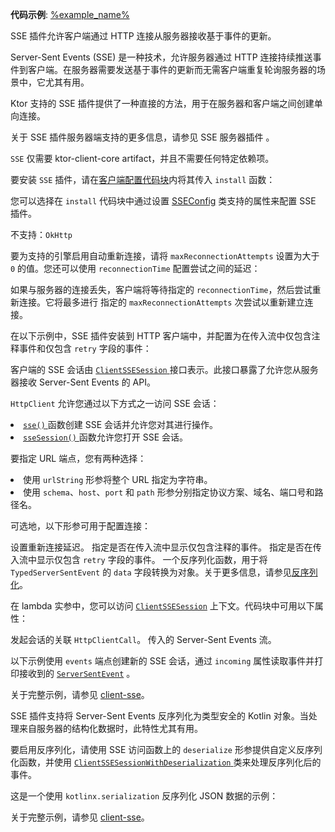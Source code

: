 <topic xmlns:xsi="http://www.w3.org/2001/XMLSchema-instance"
       xsi:noNamespaceSchemaLocation="https://resources.jetbrains.com/writerside/1.0/topic.v2.xsd"
       id="client-server-sent-events" title="Ktor Client 中的 Server-Sent Events" help-id="sse_client">
<show-structure for="chapter" depth="2"/>
<primary-label ref="client-plugin"/>
<tldr>
    <var name="example_name" value="client-sse"/>
    <p>
        <b>代码示例</b>:
        <a href="https://github.com/ktorio/ktor-documentation/tree/%ktor_version%/codeSnippets/snippets/%example_name%">
            %example_name%
        </a>
    </p>
</tldr>
<link-summary>
    SSE 插件允许客户端通过 HTTP 连接从服务器接收基于事件的更新。
</link-summary>
<p>
    Server-Sent Events (SSE) 是一种技术，允许服务器通过 HTTP 连接持续推送事件到客户端。在服务器需要发送基于事件的更新而无需客户端重复轮询服务器的场景中，它尤其有用。
</p>
<p>
    Ktor 支持的 SSE 插件提供了一种直接的方法，用于在服务器和客户端之间创建单向连接。
</p>
<tip>
    <p>关于 SSE 插件服务器端支持的更多信息，请参见
        <Links href="/ktor/server-server-sent-events" summary="The SSE plugin allows a server to send event-based updates to a client over an HTTP connection.">SSE 服务器插件</Links>
        。
    </p>
</tip>
<chapter title="添加依赖项" id="add_dependencies">
    <p>
        <code>SSE</code> 仅需要 <Links href="/ktor/client-dependencies" summary="Learn how to add client dependencies to an existing project.">ktor-client-core</Links> artifact，并且不需要任何特定依赖项。
    </p>
</chapter>
<chapter title="安装 SSE" id="install_plugin">
    <p>
        要安装 <code>SSE</code> 插件，请在<a href="#configure-client">客户端配置代码块</a>内将其传入 <code>install</code> 函数：
    </p>
    <code-block lang="kotlin" code="            import io.ktor.client.*&#10;            import io.ktor.client.engine.cio.*&#10;            import io.ktor.client.plugins.sse.*&#10;&#10;            //...&#10;            val client = HttpClient(CIO) {&#10;                install(SSE)&#10;            }"/>
</chapter>
<chapter title="配置 SSE 插件" id="configure">
    <p>
        您可以选择在 <code>install</code> 代码块中通过设置 <a href="https://api.ktor.io/ktor-client/ktor-client-core/io.ktor.client.plugins.sse/-s-s-e-config/index.html">SSEConfig</a>
        类支持的属性来配置 SSE 插件。
    </p>
    <chapter title="SSE 重新连接" id="sse-reconnect">
        <tldr>
            <p>️️不支持：<code>OkHttp</code></p>
        </tldr>
        <p>
            要为支持的引擎启用自动重新连接，请将 <code>maxReconnectionAttempts</code> 设置为大于 <code>0</code> 的值。您还可以使用
            <code>reconnectionTime</code> 配置尝试之间的延迟：
        </p>
        <code-block lang="kotlin" code="                install(SSE) {&#10;                    maxReconnectionAttempts = 4&#10;                    reconnectionTime = 2.seconds&#10;                }"/>
        <p>
            如果与服务器的连接丢失，客户端将等待指定的 <code>reconnectionTime</code>，然后尝试重新连接。它将最多进行
            指定的 <code>maxReconnectionAttempts</code> 次尝试以重新建立连接。
        </p>
    </chapter>
    <chapter title="过滤事件" id="filter-events">
        <p>
            在以下示例中，SSE 插件安装到 HTTP 客户端中，并配置为在传入流中仅包含注释事件和仅包含 <code>retry</code> 字段的事件：
        </p>
        <code-block lang="kotlin" code="        install(SSE) {&#10;            showCommentEvents()&#10;            showRetryEvents()&#10;        }"/>
    </chapter>
</chapter>
<chapter title="处理 SSE 会话" id="handle-sse-sessions">
    <p>
        客户端的 SSE 会话由 <a href="https://api.ktor.io/ktor-client/ktor-client-core/io.ktor.client.plugins.sse/-client-s-s-e-session/index.html">
            <code>ClientSSESession</code>
        </a> 接口表示。此接口暴露了允许您从服务器接收 Server-Sent Events 的 API。
    </p>
    <chapter title="访问 SSE 会话" id="access-sse-session">
        <p><code>HttpClient</code> 允许您通过以下方式之一访问 SSE 会话：</p>
        <list>
            <li>
                <a href="https://api.ktor.io/ktor-client/ktor-client-core/io.ktor.client.plugins.sse/sse.html">
                    <code>sse()</code>
                </a>
                函数创建 SSE 会话并允许您对其进行操作。
            </li>
            <li>
                <a href="https://api.ktor.io/ktor-client/ktor-client-core/io.ktor.client.plugins.sse/sse-session.html">
                    <code>sseSession()</code>
                </a>
                函数允许您打开 SSE 会话。
            </li>
        </list>
        <p>要指定 URL 端点，您有两种选择：</p>
        <list>
            <li>使用 <code>urlString</code> 形参将整个 URL 指定为字符串。</li>
            <li>使用 <code>schema</code>、<code>host</code>、<code>port</code> 和 <code>path</code> 形参分别指定协议方案、域名、端口号和路径名。
            </li>
        </list>
        <code-block lang="kotlin" code="                runBlocking {&#10;                    client.sse(host = &amp;quot;127.0.0.1&amp;quot;, port = 8080, path = &amp;quot;/events&amp;quot;) {&#10;                        // this: ClientSSESession&#10;                    }&#10;                }"/>
        <p>可选地，以下形参可用于配置连接：</p>
        <deflist>
            <def id="reconnectionTime-param">
                <title><code>reconnectionTime</code></title>
                设置重新连接延迟。
            </def>
            <def id="showCommentEvents-param">
                <title><code>showCommentEvents</code></title>
                指定是否在传入流中显示仅包含注释的事件。
            </def>
            <def id="showRetryEvents-param">
                <title><code>showRetryEvents</code></title>
                指定是否在传入流中显示仅包含 <code>retry</code> 字段的事件。
            </def>
            <def id="deserialize-param">
                <title><code>deserialize</code></title>
                一个反序列化函数，用于将 <code>TypedServerSentEvent</code> 的 <code>data</code> 字段转换为对象。关于更多信息，请参见<a href="#deserialization">反序列化</a>。
            </def>
        </deflist>
    </chapter>
    <chapter title="SSE 会话代码块" id="sse-session-block">
        <p>
            在 lambda 实参中，您可以访问 <a href="https://api.ktor.io/ktor-client/ktor-client-core/io.ktor.client.plugins.sse/-client-s-s-e-session/index.html"><code>ClientSSESession</code></a>
            上下文。代码块中可用以下属性：
        </p>
        <deflist>
            <def id="call">
                <title><code>call</code></title>
                发起会话的关联 <code>HttpClientCall</code>。
            </def>
            <def id="incoming">
                <title><code>incoming</code></title>
                传入的 Server-Sent Events 流。
            </def>
        </deflist>
        <p>
            以下示例使用 <code>events</code> 端点创建新的 SSE 会话，通过 <code>incoming</code> 属性读取事件并打印接收到的
            <a href="https://api.ktor.io/ktor-shared/ktor-sse/io.ktor.sse/-server-sent-event/index.html"><code>ServerSentEvent</code></a>
            。
        </p>
        <code-block lang="kotlin" code="fun main() {&#10;    val client = HttpClient {&#10;        install(SSE) {&#10;            showCommentEvents()&#10;            showRetryEvents()&#10;        }&#10;    }&#10;    runBlocking {&#10;        client.sse(host = &quot;0.0.0.0&quot;, port = 8080, path = &quot;/events&quot;) {&#10;            while (true) {&#10;                incoming.collect { event -&gt;&#10;                    println(&quot;Event from server:&quot;)&#10;                    println(event)&#10;                }&#10;            }&#10;        }&#10;    }&#10;}"/>
        <p>关于完整示例，请参见
            <a href="https://github.com/ktorio/ktor-documentation/tree/%ktor_version%/codeSnippets/snippets/client-sse">client-sse</a>。
        </p>
    </chapter>
    <chapter title="反序列化" id="deserialization">
        <p>
            SSE 插件支持将 Server-Sent Events 反序列化为类型安全的 Kotlin 对象。当处理来自服务器的结构化数据时，此特性尤其有用。
        </p>
        <p>
            要启用反序列化，请使用 SSE 访问函数上的 <code>deserialize</code> 形参提供自定义反序列化函数，并使用
            <a href="https://api.ktor.io/ktor-client/ktor-client-core/io.ktor.client.plugins.sse/-client-s-s-e-session-with-deserialization/index.html">
                <code>ClientSSESessionWithDeserialization</code>
            </a>
            类来处理反序列化后的事件。
        </p>
        <p>
            这是一个使用 <code>kotlinx.serialization</code> 反序列化 JSON 数据的示例：
        </p>
        <code-block lang="Kotlin" code="        client.sse({&#10;            url(&quot;http://localhost:8080/serverSentEvents&quot;)&#10;        }, deserialize = {&#10;                typeInfo, jsonString -&gt;&#10;            val serializer = Json.serializersModule.serializer(typeInfo.kotlinType!!)&#10;            Json.decodeFromString(serializer, jsonString)!!&#10;        }) { // `this` is `ClientSSESessionWithDeserialization`&#10;            incoming.collect { event: TypedServerSentEvent&lt;String&gt; -&gt;&#10;                when (event.event) {&#10;                    &quot;customer&quot; -&gt; {&#10;                        val customer: Customer? = deserialize&lt;Customer&gt;(event.data)&#10;                    }&#10;                    &quot;product&quot; -&gt; {&#10;                        val product: Product? = deserialize&lt;Product&gt;(event.data)&#10;                    }&#10;                }&#10;            }&#10;        }"/>
        <p>关于完整示例，请参见
            <a href="https://github.com/ktorio/ktor-documentation/tree/%ktor_version%/codeSnippets/snippets/client-sse">client-sse</a>。
        </p>
    </chapter>
</topic>